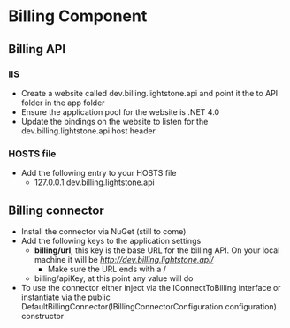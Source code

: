 # Billing Component #

## Billing API ##
### IIS ###

*	Create a website called dev.billing.lightstone.api and point it the to API folder in the app folder
*	Ensure the application pool for the website is .NET 4.0
*	Update the bindings on the website to listen for the dev.billing.lightstone.api host header

### HOSTS file ###

*	Add the following entry to your HOSTS file
	*	127.0.0.1	dev.billing.lightstone.api


## Billing connector ##

*	Install the connector via NuGet (still to come)
*	Add the following keys to the application settings
	*	**billing/url**, this key is the base URL for the billing API. On your local machine it will be *http://dev.billing.lightstone.api/*
		*	Make sure the URL ends with a /
	*	billing/apiKey, at this point any value will do
*	To use the connector either inject via the IConnectToBilling interface or instantiate via the public DefaultBillingConnector(IBillingConnectorConfiguration configuration) constructor 
 

